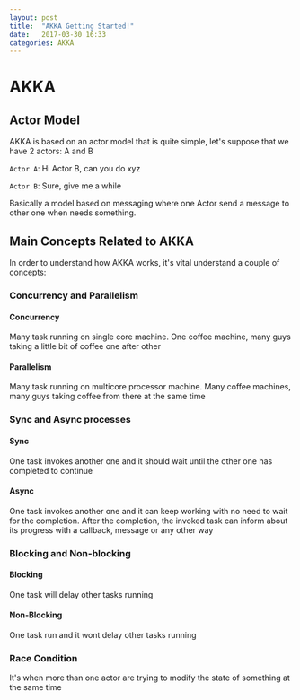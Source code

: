 ```yaml
---
layout: post
title:  "AKKA Getting Started!"
date:   2017-03-30 16:33
categories: AKKA
---
```

# AKKA

## Actor Model
AKKA is based on an actor model that is quite simple, let's suppose that we have 2 actors: A and B

`Actor A`: Hi Actor B, can you do xyz

`Actor B`: Sure, give me a while

Basically a model based on messaging where one Actor send a message to other one when needs something.

## Main Concepts Related to AKKA
In order to understand how AKKA works, it's vital understand a couple of concepts:

### Concurrency and Parallelism

#### Concurrency
Many task running on single core machine.
One coffee machine, many guys taking a little bit of coffee one after other

#### Parallelism
Many task running on multicore processor machine.
Many coffee machines, many guys taking coffee from there at the same time

### Sync and Async processes

#### Sync
One task invokes another one and it should wait until the other one has completed to continue

#### Async
One task invokes another one and it can keep working with no need to wait for the completion. After the completion, the invoked task can inform about its progress with a callback, message or any other way

### Blocking and Non-blocking

#### Blocking
One task will delay other tasks running
 
#### Non-Blocking
One task run and it wont delay other tasks running

### Race Condition
It's when more than one actor are trying to modify the state of something at the same time